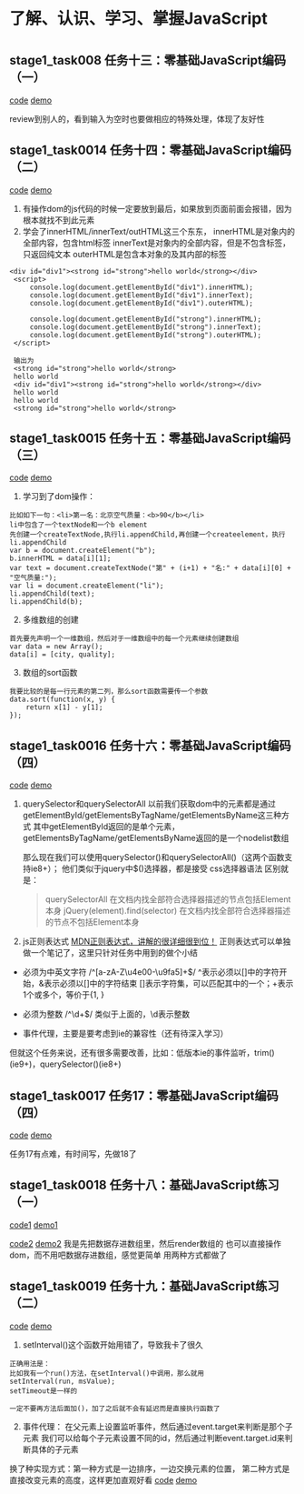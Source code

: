 # 了解、认识、学习、掌握JavaScript

#
## stage1_task008 任务十三：零基础JavaScript编码（一）
[code](https://github.com/bmxklYzj/ife_2016/tree/master/stage2/stage2_task013) 
[demo](http://bmxklyzj.github.io/ife_2016/stage2/stage2_task013/index.html)

review到别人的，看到输入为空时也要做相应的特殊处理，体现了友好性

## stage1_task0014 任务十四：零基础JavaScript编码（二）
[code](https://github.com/bmxklYzj/ife_2016/tree/master/stage2/stage2_task014) 
[demo](http://bmxklyzj.github.io/ife_2016/stage2/stage2_task014/index.html)

1. 有操作dom的js代码的时候一定要放到最后，如果放到页面前面会报错，因为根本就找不到此元素
2. 学会了innerHTML/innerText/outHTML这三个东东，
innerHTML是对象内的全部内容，包含html标签
innerText是对象内的全部内容，但是不包含标签，只返回纯文本
outerHTML是包含本对象的及其内部的标签

```
<div id="div1"><strong id="strong">hello world</strong></div>
 <script>
     console.log(document.getElementById("div1").innerHTML);
     console.log(document.getElementById("div1").innerText);
     console.log(document.getElementById("div1").outerHTML);
 
     console.log(document.getElementById("strong").innerHTML);
     console.log(document.getElementById("strong").innerText);
     console.log(document.getElementById("strong").outerHTML);
 </script>
 
 输出为
 <strong id="strong">hello world</strong>
 hello world
 <div id="div1"><strong id="strong">hello world</strong></div>
 hello world
 hello world
 <strong id="strong">hello world</strong>
```

## stage1_task0015 任务十五：零基础JavaScript编码（三）
[code](https://github.com/bmxklYzj/ife_2016/tree/master/stage2/stage2_task015) 
[demo](http://bmxklyzj.github.io/ife_2016/stage2/stage2_task015/index.html)

1. 学习到了dom操作：
```
比如如下一句：<li>第一名：北京空气质量：<b>90</b></li>
li中包含了一个textNode和一个b element
先创建一个createTextNode,执行li.appendChild,再创建一个createelement，执行li.appendChild
var b = document.createElement("b");
b.innerHTML = data[i][1];
var text = document.createTextNode("第" + (i+1) + "名:" + data[i][0] + "空气质量:");
var li = document.createElement("li");
li.appendChild(text);
li.appendChild(b);
```
2. 多维数组的创建
```
首先要先声明一个一维数组，然后对于一维数组中的每一个元素继续创建数组
var data = new Array();
data[i] = [city, quality];
```
3. 数组的sort函数
```
我要比较的是每一行元素的第二列，那么sort函数需要传一个参数
data.sort(function(x, y) {
    return x[1] - y[1];
});
```

## stage1_task0016 任务十六：零基础JavaScript编码（四）
[code](https://github.com/bmxklYzj/ife_2016/tree/master/stage2/stage2_task016) 
[demo](http://bmxklyzj.github.io/ife_2016/stage2/stage2_task016/index.html)

1. querySelector和querySelectorAll
    以前我们获取dom中的元素都是通过getElementById/getElementsByTagName/getElementsByName这三种方式
    其中getElementById返回的是单个元素，
    getElementsByTagName/getElementsByName返回的是一个nodelist数组
    
    那么现在我们可以使用querySelector()和querySelectorAll()（这两个函数支持ie8+）；
    他们类似于jquery中$()选择器，都是接受 css选择器语法
    区别就是：
    >querySelectorAll 在文档内找全部符合选择器描述的节点包括Element本身
     jQuery(element).find(selector) 在文档内找全部符合选择器描述的节点不包括Element本身
    
2. js正则表达式
[MDN正则表达式，讲解的很详细很到位！](https://developer.mozilla.org/zh-CN/docs/Web/JavaScript/Guide/Regular_Expressions)
正则表达式可以单独做一个笔记了，这里只针对任务中用到的做个小结
* 必须为中英文字符 /^[a-zA-Z\u4e00-\u9fa5]+$/ ^表示必须以[]中的字符开始，&表示必须以[]中的字符结束
[]表示字符集，可以匹配其中的一个；+表示1个或多个，等价于{1, }
* 必须为整数 /^\d+$/ 类似于上面的，\d表示整数

* 事件代理，主要是要考虑到ie的兼容性（还有待深入学习）
    
但就这个任务来说，还有很多需要改善，比如：低版本ie的事件监听，trim()(ie9+)，querySelector()(ie8+)

## stage1_task0017 任务17：零基础JavaScript编码（四）
[code](https://github.com/bmxklYzj/ife_2016/tree/master/stage2/stage2_task017) 
[demo](http://bmxklyzj.github.io/ife_2016/stage2/stage2_task017/index.html)

任务17有点难，有时间写，先做18了

## stage1_task0018 任务十八：基础JavaScript练习（一）
[code1](https://github.com/bmxklYzj/ife_2016/tree/master/stage2/stage2_task018) 
[demo1](http://bmxklyzj.github.io/ife_2016/stage2/stage2_task018/index.html)

[code2](https://github.com/bmxklYzj/ife_2016/tree/master/stage2/stage2_task018) 
[demo2](http://bmxklyzj.github.io/ife_2016/stage2/stage2_task018/index02.html)
我是先把数据存进数组里，然后render数组的
也可以直接操作dom，而不用吧数据存进数组，感觉更简单
用两种方式都做了

## stage1_task0019 任务十九：基础JavaScript练习（二）
[code](https://github.com/bmxklYzj/ife_2016/tree/master/stage2/stage2_task019) 
[demo](http://bmxklyzj.github.io/ife_2016/stage2/stage2_task019/index.html)

 
1. setInterval()这个函数开始用错了，导致我卡了很久
```
正确用法是：
比如我有一个run()方法，在setInterval()中调用，那么就用
setInterval(run, msValue);
setTimeout是一样的

一定不要再方法后面加()，加了之后就不会有延迟而是直接执行函数了
```

2. 事件代理：
在父元素上设置监听事件，然后通过event.target来判断是那个子元素
我们可以给每个子元素设置不同的id，然后通过判断event.target.id来判断具体的子元素

换了种实现方式：第一种方式是一边排序，一边交换元素的位置，
第二种方式是直接改变元素的高度，这样更加直观好看
[code](https://github.com/bmxklYzj/ife_2016/tree/master/stage2/stage2_task019) 
[demo](http://bmxklyzj.github.io/ife_2016/stage2/stage2_task019/index02.html)

 